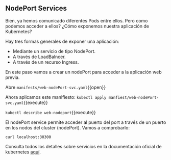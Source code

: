 ##  NodePort Services

Bien, ya hemos comunicado diferentes Pods entre ellos.
Pero como podemos acceder a ellos? ¿Cómo exponemos nuestra aplicación de Kubernetes?

Hay tres formas generales de exponer una aplicación:

- Mediante un servicio de tipo NodePort.
- A través de LoadBalncer.
- A través de un recurso Ingress.

En este paso vamos a crear un nodePort para acceder a la aplicación web previa.

Abre `manifests/web-nodePort-svc.yaml`{{open}}

Ahora aplicamos este manifiesto:
`kubectl apply manfiest/web-nodePort-svc.yaml`{{execute}}

`kubectl describe web-nodeport`{{execute}}

El nodePort service permite acceder al puerto del port a través de un puerto en los nodos del cluster (nodePort).
Vamos a comprobarlo:

`curl localhost:30300`


Consulta todos los detalles sobre servicios en la documentación oficial de kubernetes [aquí](https://kubernetes.io/docs/concepts/services-networking/service/).

